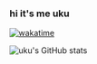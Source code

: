 ### hi it's me uku
<!-- \
[website](https://uku3lig.github.io) -->
<!---
uku3lig/uku3lig is a ✨ special ✨ repository because its `README.md` (this file) appears on your GitHub profile.
You can click the Preview link to take a look at your changes.
--->

[![wakatime](https://wakatime.com/badge/user/8c040ab4-dd86-485b-ac52-d0ca1971b711.svg)](https://wakatime.com/@8c040ab4-dd86-485b-ac52-d0ca1971b711)

![uku's GitHub stats](https://github-readme-stats.vercel.app/api?username=uku3lig&count_private=true&show_icons=true&theme=gruvbox)
